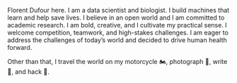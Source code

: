 Florent Dufour here. I am a data scientist and biologist. I build machines that learn and help save lives. I believe in an open world and I am committed to academic research. I am bold, creative, and I cultivate my practical sense. I welcome competition, teamwork, and high-stakes challenges. I am eager to address the challenges of today’s world and decided to drive human health forward.

Other than that, I travel the world on my motorcycle 🏍️, photograph 📸, write 📝, and hack 🤖.
